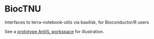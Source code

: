 # BiocTNU
Interfaces to terra-notebook-utils via basilisk, for Bioconductor/R users

See a [prototype AnVIL workspace](https://app.terra.bio/#workspaces/use-strides/signed_with_samtools) for illustration.

